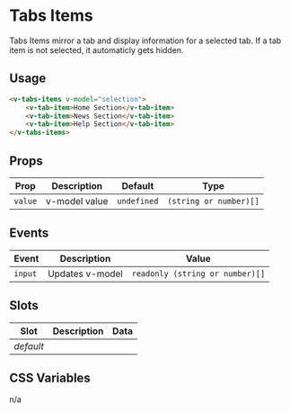 # Tabs Items

Tabs Items mirror a tab and display information for a selected tab.
If a tab item is not selected, it automaticly gets hidden.

## Usage

```html
<v-tabs-items v-model="selection">
	<v-tab-item>Home Section</v-tab-item>
	<v-tab-item>News Section</v-tab-item>
	<v-tab-item>Help Section</v-tab-item>
</v-tabs-items>
```

## Props
| Prop    | Description   | Default     | Type                   |
|---------|---------------|-------------|------------------------|
| `value` | v-model value | `undefined` | `(string or number)[]` |

## Events
| Event   | Description     | Value                          |
|---------|-----------------|--------------------------------|
| `input` | Updates v-model | `readonly (string or number)[]`|

## Slots
| Slot      | Description | Data |
|-----------|-------------|------|
| _default_ |             |      |

## CSS Variables
n/a
